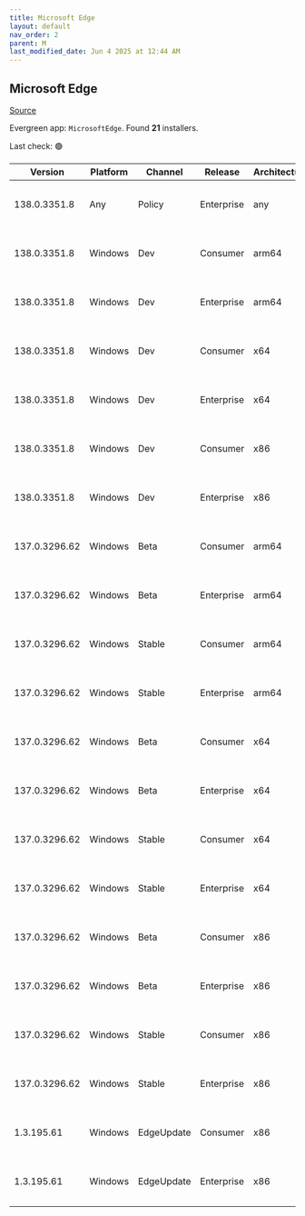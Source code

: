 ```yaml
---
title: Microsoft Edge
layout: default
nav_order: 2
parent: M
last_modified_date: Jun 4 2025 at 12:44 AM
---
```


## Microsoft Edge

[Source](https://www.microsoft.com/edge)

Evergreen app: `MicrosoftEdge`. Found **21** installers.

Last check: 🟢

| Version       | Platform | Channel    | Release    | Architecture | Hash                                                             | URI                                                                                                                                                                                                                                                                                                                      |
| ------------- | -------- | ---------- | ---------- | ------------ | ---------------------------------------------------------------- | ------------------------------------------------------------------------------------------------------------------------------------------------------------------------------------------------------------------------------------------------------------------------------------------------------------------------ |
| 138.0.3351.8  | Any      | Policy     | Enterprise | any          | CE2541FFEA77B89374F97DFB5F65E78E34C922729E1D59F59DD6A2AC2AAB7D99 | [https://msedge.sf.dl.delivery.mp.microsoft.com/filestreamingservice/files/e489d464-af83-487e-8756-41535ebd190f/MicrosoftEdgePolicyTemplates.cab](https://msedge.sf.dl.delivery.mp.microsoft.com/filestreamingservice/files/e489d464-af83-487e-8756-41535ebd190f/MicrosoftEdgePolicyTemplates.cab)                       |
| 138.0.3351.8  | Windows  | Dev        | Consumer   | arm64        | 5CD3A73C4433B4FB1F88FAAE063C6158628DBB2B8AB86BEEACD1D5EB2C48C762 | [https://msedge.sf.dl.delivery.mp.microsoft.com/filestreamingservice/files/b15cc58a-82b2-43a3-961e-48ae7a4a35d8/MicrosoftEdgeDevEnterpriseARM64.msi](https://msedge.sf.dl.delivery.mp.microsoft.com/filestreamingservice/files/b15cc58a-82b2-43a3-961e-48ae7a4a35d8/MicrosoftEdgeDevEnterpriseARM64.msi)                 |
| 138.0.3351.8  | Windows  | Dev        | Enterprise | arm64        | 5CD3A73C4433B4FB1F88FAAE063C6158628DBB2B8AB86BEEACD1D5EB2C48C762 | [https://msedge.sf.dl.delivery.mp.microsoft.com/filestreamingservice/files/b15cc58a-82b2-43a3-961e-48ae7a4a35d8/MicrosoftEdgeDevEnterpriseARM64.msi](https://msedge.sf.dl.delivery.mp.microsoft.com/filestreamingservice/files/b15cc58a-82b2-43a3-961e-48ae7a4a35d8/MicrosoftEdgeDevEnterpriseARM64.msi)                 |
| 138.0.3351.8  | Windows  | Dev        | Consumer   | x64          | 18483F384CE1CF4F4342E531FB9143854F3D628833955D865D8DCA9AB711FE4B | [https://msedge.sf.dl.delivery.mp.microsoft.com/filestreamingservice/files/12a811e8-5266-493e-b0fa-7a99cb833a2e/MicrosoftEdgeDevEnterpriseX64.msi](https://msedge.sf.dl.delivery.mp.microsoft.com/filestreamingservice/files/12a811e8-5266-493e-b0fa-7a99cb833a2e/MicrosoftEdgeDevEnterpriseX64.msi)                     |
| 138.0.3351.8  | Windows  | Dev        | Enterprise | x64          | 18483F384CE1CF4F4342E531FB9143854F3D628833955D865D8DCA9AB711FE4B | [https://msedge.sf.dl.delivery.mp.microsoft.com/filestreamingservice/files/12a811e8-5266-493e-b0fa-7a99cb833a2e/MicrosoftEdgeDevEnterpriseX64.msi](https://msedge.sf.dl.delivery.mp.microsoft.com/filestreamingservice/files/12a811e8-5266-493e-b0fa-7a99cb833a2e/MicrosoftEdgeDevEnterpriseX64.msi)                     |
| 138.0.3351.8  | Windows  | Dev        | Consumer   | x86          | DC413050A01E303BB34C02990A5EF41F3BEB1ECDFC1BAC3D07F14284F5F5E9D3 | [https://msedge.sf.dl.delivery.mp.microsoft.com/filestreamingservice/files/2b08c631-7f2b-4d28-860b-58b5d8175ab0/MicrosoftEdgeDevEnterpriseX86.msi](https://msedge.sf.dl.delivery.mp.microsoft.com/filestreamingservice/files/2b08c631-7f2b-4d28-860b-58b5d8175ab0/MicrosoftEdgeDevEnterpriseX86.msi)                     |
| 138.0.3351.8  | Windows  | Dev        | Enterprise | x86          | DC413050A01E303BB34C02990A5EF41F3BEB1ECDFC1BAC3D07F14284F5F5E9D3 | [https://msedge.sf.dl.delivery.mp.microsoft.com/filestreamingservice/files/2b08c631-7f2b-4d28-860b-58b5d8175ab0/MicrosoftEdgeDevEnterpriseX86.msi](https://msedge.sf.dl.delivery.mp.microsoft.com/filestreamingservice/files/2b08c631-7f2b-4d28-860b-58b5d8175ab0/MicrosoftEdgeDevEnterpriseX86.msi)                     |
| 137.0.3296.62 | Windows  | Beta       | Consumer   | arm64        | E1EA3E2AF1C2CB347C2520B7190D07336A29827AB5DFFB39001206C642469B69 | [https://msedge.sf.dl.delivery.mp.microsoft.com/filestreamingservice/files/ad6a8cb3-76cb-4b46-98b1-380993611e0e/MicrosoftEdgeBetaEnterpriseARM64.msi](https://msedge.sf.dl.delivery.mp.microsoft.com/filestreamingservice/files/ad6a8cb3-76cb-4b46-98b1-380993611e0e/MicrosoftEdgeBetaEnterpriseARM64.msi)               |
| 137.0.3296.62 | Windows  | Beta       | Enterprise | arm64        | E1EA3E2AF1C2CB347C2520B7190D07336A29827AB5DFFB39001206C642469B69 | [https://msedge.sf.dl.delivery.mp.microsoft.com/filestreamingservice/files/ad6a8cb3-76cb-4b46-98b1-380993611e0e/MicrosoftEdgeBetaEnterpriseARM64.msi](https://msedge.sf.dl.delivery.mp.microsoft.com/filestreamingservice/files/ad6a8cb3-76cb-4b46-98b1-380993611e0e/MicrosoftEdgeBetaEnterpriseARM64.msi)               |
| 137.0.3296.62 | Windows  | Stable     | Consumer   | arm64        | 226DFB7E7610EBAC32BDF36BABD15957801D5192C84277C6C4A73B447EC12009 | [https://msedge.sf.dl.delivery.mp.microsoft.com/filestreamingservice/files/cb602700-f811-4c92-8b34-92d3952b8ec8/MicrosoftEdgeEnterpriseARM64.msi](https://msedge.sf.dl.delivery.mp.microsoft.com/filestreamingservice/files/cb602700-f811-4c92-8b34-92d3952b8ec8/MicrosoftEdgeEnterpriseARM64.msi)                       |
| 137.0.3296.62 | Windows  | Stable     | Enterprise | arm64        | 226DFB7E7610EBAC32BDF36BABD15957801D5192C84277C6C4A73B447EC12009 | [https://msedge.sf.dl.delivery.mp.microsoft.com/filestreamingservice/files/cb602700-f811-4c92-8b34-92d3952b8ec8/MicrosoftEdgeEnterpriseARM64.msi](https://msedge.sf.dl.delivery.mp.microsoft.com/filestreamingservice/files/cb602700-f811-4c92-8b34-92d3952b8ec8/MicrosoftEdgeEnterpriseARM64.msi)                       |
| 137.0.3296.62 | Windows  | Beta       | Consumer   | x64          | C223D992BDDB954BC33B2A902BF80D4C93DB6B96921E62DFE360CEE797FEEB87 | [https://msedge.sf.dl.delivery.mp.microsoft.com/filestreamingservice/files/23c1d95f-02ba-4ad2-9b52-34e5910af8ea/MicrosoftEdgeBetaEnterpriseX64.msi](https://msedge.sf.dl.delivery.mp.microsoft.com/filestreamingservice/files/23c1d95f-02ba-4ad2-9b52-34e5910af8ea/MicrosoftEdgeBetaEnterpriseX64.msi)                   |
| 137.0.3296.62 | Windows  | Beta       | Enterprise | x64          | C223D992BDDB954BC33B2A902BF80D4C93DB6B96921E62DFE360CEE797FEEB87 | [https://msedge.sf.dl.delivery.mp.microsoft.com/filestreamingservice/files/23c1d95f-02ba-4ad2-9b52-34e5910af8ea/MicrosoftEdgeBetaEnterpriseX64.msi](https://msedge.sf.dl.delivery.mp.microsoft.com/filestreamingservice/files/23c1d95f-02ba-4ad2-9b52-34e5910af8ea/MicrosoftEdgeBetaEnterpriseX64.msi)                   |
| 137.0.3296.62 | Windows  | Stable     | Consumer   | x64          | 29BB41FF7B9D40F691D544D5F9A2213AA25788C14A6A462BDB44B0555AC36F3D | [https://msedge.sf.dl.delivery.mp.microsoft.com/filestreamingservice/files/b3e8ca22-0dbc-41ce-af3e-50320b10352f/MicrosoftEdgeEnterpriseX64.msi](https://msedge.sf.dl.delivery.mp.microsoft.com/filestreamingservice/files/b3e8ca22-0dbc-41ce-af3e-50320b10352f/MicrosoftEdgeEnterpriseX64.msi)                           |
| 137.0.3296.62 | Windows  | Stable     | Enterprise | x64          | 29BB41FF7B9D40F691D544D5F9A2213AA25788C14A6A462BDB44B0555AC36F3D | [https://msedge.sf.dl.delivery.mp.microsoft.com/filestreamingservice/files/b3e8ca22-0dbc-41ce-af3e-50320b10352f/MicrosoftEdgeEnterpriseX64.msi](https://msedge.sf.dl.delivery.mp.microsoft.com/filestreamingservice/files/b3e8ca22-0dbc-41ce-af3e-50320b10352f/MicrosoftEdgeEnterpriseX64.msi)                           |
| 137.0.3296.62 | Windows  | Beta       | Consumer   | x86          | 6D2FBFFC39E78C3F8DF51842BA068C2B4001D323A8DE88F701C043C2D278B157 | [https://msedge.sf.dl.delivery.mp.microsoft.com/filestreamingservice/files/0c8a007a-a5f8-4dfa-92d1-b46e8017ae76/MicrosoftEdgeBetaEnterpriseX86.msi](https://msedge.sf.dl.delivery.mp.microsoft.com/filestreamingservice/files/0c8a007a-a5f8-4dfa-92d1-b46e8017ae76/MicrosoftEdgeBetaEnterpriseX86.msi)                   |
| 137.0.3296.62 | Windows  | Beta       | Enterprise | x86          | 6D2FBFFC39E78C3F8DF51842BA068C2B4001D323A8DE88F701C043C2D278B157 | [https://msedge.sf.dl.delivery.mp.microsoft.com/filestreamingservice/files/0c8a007a-a5f8-4dfa-92d1-b46e8017ae76/MicrosoftEdgeBetaEnterpriseX86.msi](https://msedge.sf.dl.delivery.mp.microsoft.com/filestreamingservice/files/0c8a007a-a5f8-4dfa-92d1-b46e8017ae76/MicrosoftEdgeBetaEnterpriseX86.msi)                   |
| 137.0.3296.62 | Windows  | Stable     | Consumer   | x86          | F80ECC548C5F139887FED71DEAC4F658B5B8ADD3982C2DA21D9C61ECE3713B94 | [https://msedge.sf.dl.delivery.mp.microsoft.com/filestreamingservice/files/9b021b44-2a65-433b-a9f9-2381b6017bbb/MicrosoftEdgeEnterpriseX86.msi](https://msedge.sf.dl.delivery.mp.microsoft.com/filestreamingservice/files/9b021b44-2a65-433b-a9f9-2381b6017bbb/MicrosoftEdgeEnterpriseX86.msi)                           |
| 137.0.3296.62 | Windows  | Stable     | Enterprise | x86          | F80ECC548C5F139887FED71DEAC4F658B5B8ADD3982C2DA21D9C61ECE3713B94 | [https://msedge.sf.dl.delivery.mp.microsoft.com/filestreamingservice/files/9b021b44-2a65-433b-a9f9-2381b6017bbb/MicrosoftEdgeEnterpriseX86.msi](https://msedge.sf.dl.delivery.mp.microsoft.com/filestreamingservice/files/9b021b44-2a65-433b-a9f9-2381b6017bbb/MicrosoftEdgeEnterpriseX86.msi)                           |
| 1.3.195.61    | Windows  | EdgeUpdate | Consumer   | x86          | 3D22756C17A551C5E3A840325B8944050638F6A420FE55167FC95D4915A8A72B | [https://msedge.sf.dl.delivery.mp.microsoft.com/filestreamingservice/files/ec3ff1fd-22bc-4da6-b8b3-b697d357a931/MicrosoftEdgeUpdateSetup_X86_1.3.195.61.exe](https://msedge.sf.dl.delivery.mp.microsoft.com/filestreamingservice/files/ec3ff1fd-22bc-4da6-b8b3-b697d357a931/MicrosoftEdgeUpdateSetup_X86_1.3.195.61.exe) |
| 1.3.195.61    | Windows  | EdgeUpdate | Enterprise | x86          | 3D22756C17A551C5E3A840325B8944050638F6A420FE55167FC95D4915A8A72B | [https://msedge.sf.dl.delivery.mp.microsoft.com/filestreamingservice/files/ec3ff1fd-22bc-4da6-b8b3-b697d357a931/MicrosoftEdgeUpdateSetup_X86_1.3.195.61.exe](https://msedge.sf.dl.delivery.mp.microsoft.com/filestreamingservice/files/ec3ff1fd-22bc-4da6-b8b3-b697d357a931/MicrosoftEdgeUpdateSetup_X86_1.3.195.61.exe) |

